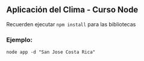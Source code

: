 ## Aplicación del Clima - Curso Node

Recuerden ejecutar ```npm install``` para las bibliotecas

### Ejemplo:
```
node app -d "San Jose Costa Rica"
```